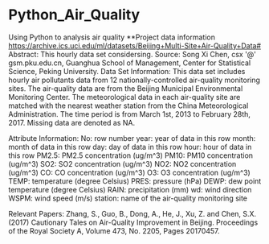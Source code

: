 # Python_Air_Quality
Using Python to analysis air quality
**Project data information
https://archive.ics.uci.edu/ml/datasets/Beijing+Multi-Site+Air-Quality+Data#
Abstract: This hourly data set considersing.
Source:
Song Xi Chen, csx '@' gsm.pku.edu.cn, Guanghua School of Management, Center for Statistical Science, Peking University.
Data Set Information:
This data set includes hourly air pollutants data from 12 nationally-controlled air-quality monitoring sites. 
The air-quality data are from the Beijing Municipal Environmental Monitoring Center. 
The meteorological data in each air-quality site are matched with the nearest weather station from the China Meteorological Administration.
The time period is from March 1st, 2013 to February 28th, 2017. Missing data are denoted as NA.

Attribute Information:
No: row number
year: year of data in this row
month: month of data in this row
day: day of data in this row
hour: hour of data in this row
PM2.5: PM2.5 concentration (ug/m^3)
PM10: PM10 concentration (ug/m^3)
SO2: SO2 concentration (ug/m^3)
NO2: NO2 concentration (ug/m^3)
CO: CO concentration (ug/m^3)
O3: O3 concentration (ug/m^3)
TEMP: temperature (degree Celsius)
PRES: pressure (hPa)
DEWP: dew point temperature (degree Celsius)
RAIN: precipitation (mm)
wd: wind direction
WSPM: wind speed (m/s)
station: name of the air-quality monitoring site

Relevant Papers:
Zhang, S., Guo, B., Dong, A., He, J., Xu, Z. and Chen, S.X. (2017) Cautionary Tales on Air-Quality Improvement in Beijing. 
Proceedings of the Royal Society A, Volume 473, No. 2205, Pages 20170457.
